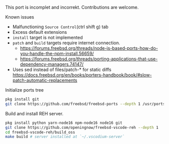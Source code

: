 This port is incomplet and incorrekt. Contributions are welcome.

Known issues
- Malfunctioning `Source Control`(ctrl shift g) tab
- Excess default extensions
- `install` target is not implemented
- `patch` and `build` targets require internet connection.
    - https://forums.freebsd.org/threads/node-js-based-ports-how-do-you-handle-the-npm-install.56659/
    - https://forums.freebsd.org/threads/porting-applications-that-use-dependency-managers.74147/
- Uses sed instead of files/patch-* for static diffs https://docs.freebsd.org/en/books/porters-handbook/book/#slow-patch-automatic-replacements

Initialize ports tree
```sh
pkg install git
git clone https://github.com/freebsd/freebsd-ports --depth 1 /usr/ports
```

Build and install REH server.
```sh
pkg install python yarn-node16 npm-node16 node16 git
git clone https://github.com/openingnow/freebsd-vscode-reh --depth 1
cd freebsd-vscode-reh/build_oss
make build # server installed at `~/.vscodium-server`
```

